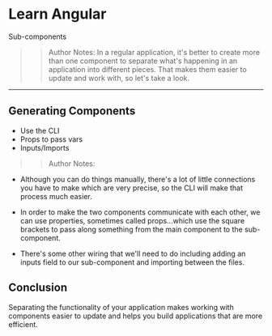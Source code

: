 <!-- .slide: data-state="title" -->
# Learn Angular
Sub-components

> > Author Notes:
In a regular application, it's better to create more than one component to separate what's happening in an application into different pieces. That makes them easier to update and work with, so let's take a look.

---

## Generating Components
- Use the CLI
- Props to pass vars
- Inputs/Imports

> > Author Notes:

- Although you can do things manually, there's a lot of little connections you have to make which are very precise, so the CLI will make that process much easier.

- In order to make the two components communicate with each other, we can use properties, sometimes called props...which use the square brackets to pass along something from the main component to the sub-component.

- There's some other wiring that we'll need to do including adding an inputs field to our sub-component and importing between the files.

## Conclusion
Separating the functionality of your application makes working with components easier to update and helps you build applications that are more efficient.
